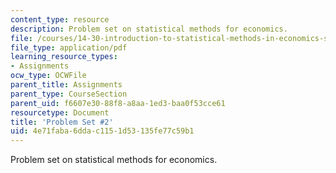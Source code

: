 ```yaml
---
content_type: resource
description: Problem set on statistical methods for economics.
file: /courses/14-30-introduction-to-statistical-methods-in-economics-spring-2009/4e71faba6ddac1151d53135fe77c59b1_MIT14_30s09_pset02.pdf
file_type: application/pdf
learning_resource_types:
- Assignments
ocw_type: OCWFile
parent_title: Assignments
parent_type: CourseSection
parent_uid: f6607e30-88f8-a8aa-1ed3-baa0f53cce61
resourcetype: Document
title: 'Problem Set #2'
uid: 4e71faba-6dda-c115-1d53-135fe77c59b1
---
```

Problem set on statistical methods for economics.

